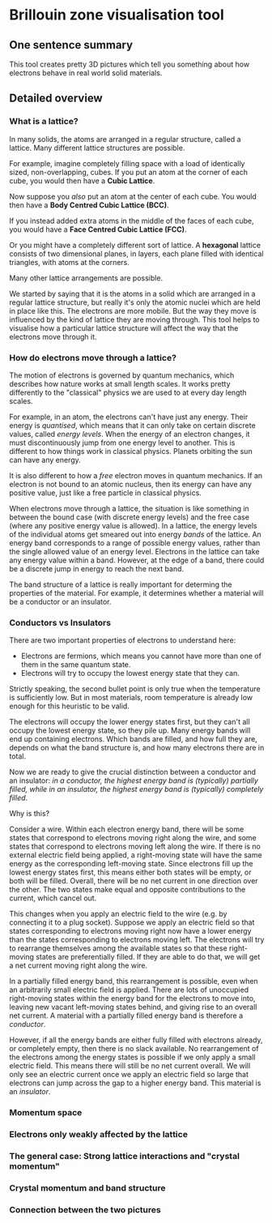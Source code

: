 # Brillouin zone visualisation tool

## One sentence summary

This tool creates pretty 3D pictures which tell you something about how electrons behave in real world solid materials.

## Detailed overview

### What is a lattice?

In many solids, the atoms are arranged in a regular structure, called a lattice. Many different lattice structures are possible.

For example, imagine completely filling space with a load of identically sized, non-overlapping, cubes. If you put an atom at the corner of each cube, you would then have a **Cubic Lattice**.

Now suppose you *also* put an atom at the center of each cube. You would then have a **Body Centred Cubic Lattice (BCC)**.

If you instead added extra atoms in the middle of the faces of each cube, you would have a **Face Centred Cubic Lattice (FCC)**.

Or you might have a completely different sort of lattice. A **hexagonal** lattice consists of two dimensional planes, in layers, each plane filled with identical triangles, with atoms at the corners.

Many other lattice arrangements are possible.

We started by saying that it is the atoms in a solid which are arranged in a regular lattice structure, but really it's only the atomic nuclei which are held in place like this. The electrons are more mobile. But the way they move is influenced by the kind of lattice they are moving through. This tool helps to visualise how a particular lattice structure will affect the way that the electrons move through it.

### How do electrons move through a lattice?

The motion of electrons is governed by quantum mechanics, which describes how nature works at small length scales. It works pretty differently to the "classical" physics we are used to at every day length scales.

For example, in an atom, the electrons can't have just any energy. Their energy is *quantised*, which means that it can only take on certain discrete values, called *energy levels*. When the energy of an electron changes, it must discontinuously jump from one energy level to another. This is different to how things work in classical physics. Planets orbiting the sun can have any energy.

It is also different to how a *free* electron moves in quantum mechanics. If an electron is not bound to an atomic nucleus, then its energy can have any positive value, just like a free particle in classical physics.

When electrons move through a lattice, the situation is like something in between the bound case (with discrete energy levels) and the free case (where any positive energy value is allowed). In a lattice, the energy levels of the individual atoms get smeared out into energy *bands* of the lattice. An energy band corresponds to a range of possible energy values, rather than the single allowed value of an energy level. Electrons in the lattice can take any energy value within a band. However, at the edge of a band, there could be a discrete jump in energy to reach the next band.

The band structure of a lattice is really important for determing the properties of the material. For example, it determines whether a material will be a conductor or an insulator.

### Conductors vs Insulators

There are two important properties of electrons to understand here:

- Electrons are fermions, which means you cannot have more than one of them in the same quantum state.
- Electrons will try to occupy the lowest energy state that they can.

Strictly speaking, the second bullet point is only true when the temperature is sufficiently low. But in most materials, room temperature is already low enough for this heuristic to be valid.

The electrons will occupy the lower energy states first, but they can't all occupy the lowest energy state, so they pile up. Many energy bands will end up containing electrons. Which bands are filled, and how full they are, depends on what the band structure is, and how many electrons there are in total.

Now we are ready to give the crucial distinction between a conductor and an insulator: *in a conductor, the highest energy band is (typically) partially filled, while in an insulator, the highest energy band is (typically) completely filled*.

Why is this?

Consider a wire. Within each electron energy band, there will be some states that correspond to electrons moving right along the wire, and some states that correspond to electrons moving left along the wire. If there is no external electric field being applied, a right-moving state will have the same energy as the corresponding left-moving state. Since electrons fill up the lowest energy states first, this means either both states will be empty, or both will be filled. Overall, there will be no net current in one direction over the other. The two states make equal and opposite contributions to the current, which cancel out.

This changes when you apply an electric field to the wire (e.g. by connecting it to a plug socket). Suppose we apply an electric field so that states corresponding to electrons moving right now have a lower energy than the states corresponding to electrons moving left. The electrons will try to rearrange themselves among the available states so that these right-moving states are preferentially filled. If they are able to do that, we will get a net current moving right along the wire.

In a partially filled energy band, this rearrangement is possible, even when an arbitrarily small electric field is applied. There are lots of unoccupied right-moving states within the energy band for the electrons to move into, leaving new vacant left-moving states behind, and giving rise to an overall net current. A material with a partially filled energy band is therefore a *conductor*.

However, if all the energy bands are either fully filled with electrons already, or completely empty, then there is no slack available. No rearrangement of the electrons among the energy states is possible if we only apply a small electric field. This means there will still be no net current overall. We will only see an electric current once we apply an electric field so large that electrons can jump across the gap to a higher energy band. This material is an *insulator*.

### Momentum space

### Electrons only weakly affected by the lattice

### The general case: Strong lattice interactions and "crystal momentum"

### Crystal momentum and band structure

### Connection between the two pictures